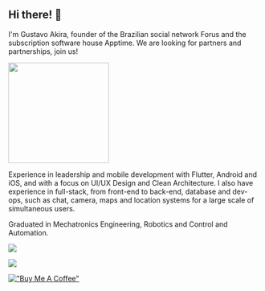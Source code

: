 ## Hi there! 👋
I'm Gustavo Akira, founder of the Brazilian social network Forus and the subscription software house Apptime. We are looking for partners and partnerships, join us!

<a href="https://apptime.dev" target="_blank"><img height="200em" src="https://apptime.dev/images/website-preview.jpg" target="_blank"></a>

Experience in leadership and mobile development with Flutter, Android and iOS, and with a focus on UI/UX Design and Clean Architecture. I also have experience in full-stack, from front-end to back-end, database and dev-ops, such as chat, camera, maps and location systems for a large scale of simultaneous users.

Graduated in Mechatronics Engineering, Robotics and Control and Automation.

<div> 
  <a href="https://instagram.com/gustms" target="_blank"><img src="https://img.shields.io/badge/-Instagram-%23E4405F?style=for-the-badge&logo=instagram&logoColor=white" target="_blank"></a>
  
  <a href="https://www.linkedin.com/in/gustavomaedo" target="_blank"><img src="https://img.shields.io/badge/-LinkedIn-%230077B5?style=for-the-badge&logo=linkedin&logoColor=white" target="_blank"></a> 
</div>

[!["Buy Me A Coffee"](https://www.buymeacoffee.com/assets/img/custom_images/orange_img.png)](https://buymeacoffee.com/apptime) 


